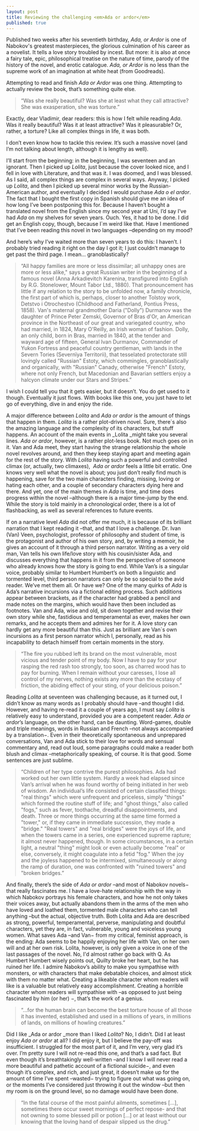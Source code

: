 ```yaml
---
layout: post
title: Reviewing the challenging <em>Ada or ardor</em>
published: true
---
```


Published two weeks after his seventieth birthday, _Ada, or Ardor_ is one of Nabokov's greatest masterpieces, the glorious culmination of his career as a novelist. It tells a love story troubled by incest. But more: it is also at once a fairy tale, epic, philosophical treatise on the nature of time, parody of the history of the novel, and erotic catalogue. _Ada, or Ardor_ is no less than the supreme work of an imagination at white heat (from Goodreads).

Attempting to read and finish _Ada or Ardor_ was one thing. Attempting to actually review the book, that’s something quite else.

>“Was she really beautiful? Was she at least what they call attractive? She was exasperation, she was torture.” 

Exactly, dear Vladimir, dear readers: this is how I felt while reading _Ada_. Was it really beautiful? Was it at least attractive? Was it pleasurable? Or, rather, a torture? Like all complex things in life, it was both.  

I don’t even know how to tackle this review. It’s such a massive novel (and I’m not talking about length, although it is lengthy as well).

I’ll start from the beginning: in the beginning, I was seventeen and an ignorant. Then I picked up _Lolita_, just because the cover looked nice, and I fell in love with Literature, and that was it. I was doomed, and I was blessed. As I said, all complex things are complex in several ways. Anyway, I picked up _Lolita_, and then I picked up several minor works by the Russian-American author, and eventually I decided I would purchase _Ada o el ardor_. The fact that I bought the first copy in Spanish should give me an idea of how long I’ve been postponing this for. Because I haven’t bought a translated novel from the English since my second year at Uni, I’d say I’ve had _Ada_ on my shelves for seven years. Ouch. Yes, it had to be done. I did get an English copy, though, because I`m weird like that. Have I mentioned that I’ve been reading this novel in two languages –depending on my mood?

And here’s why I’ve waited more than seven years to do this: I haven’t. I probably tried reading it right on the day I got it; I just couldn’t manage to get past the third page. I mean... granoblastically?

>“All happy families are more or less dissimilar; all unhappy ones are more or less alike," says a great Russian writer in the beginning of a famous novel (Anna Arkadievitch Karenina, transfigured into English by R.G. Stonelower, Mount Tabor Ltd., 1880). That pronouncement has little if any relation to the story to be unfolded now, a family chronicle, the first part of which is, perhaps, closer to another Tolstoy work, Detstvo i Otrochestvo (Childhood and Fatherland, Pontius Press, 1858). Van's maternal grandmother Daria ("Dolly") Durmanov was the daughter of Prince Peter Zemski, Governor of Bras d'Or, an American province in the Northeast of our great and variegated country, who had married, in 1824, Mary O'Reilly, an Irish woman of fashion. Dolly, an only child, born in Bras, married in 1840, at the tender and wayward age of fifteen, General Ivan Durmanov, Commander of Yukon Fortress and peaceful country gentleman, with lands in the Severn Tories (Severnïya Territorii), that tesselated protectorate still lovingly called "Russian" Estoty, which commingles, granoblastically and organically, with "Russian" Canady, otherwise "French" Estoty, where not only French, but Macedonian and Bavarian settlers enjoy a halcyon climate under our Stars and Stripes.”

I wish I could tell you that it gets easier, but it doesn’t. You do get used to it though. Eventually it just flows. With books like this one, you just have to let go of everything, dive in and enjoy the ride.

A major difference between _Lolita_ and _Ada or ardor_ is the amount of things that happen in them. _Lolita_ is a rather plot-driven novel. Sure, there´s also the amazing language and the complexity of its characters, but stuff happens. An account of the main events in _Lolita _might take you several lines. _Ada or ardor_, however, is a rather plot-less book. Not much goes on in it. Van and Ada meet, they start having the strange relationship the whole novel revolves around, and then they keep staying apart and meeting again for the rest of the story. With _Lolita_ having such a powerful and controlled climax (or, actually, two climaxes),  _Ada or ardor_ feels a little bit erratic. One knows very well what the novel is about; you just don’t really find much is happening, save for the two main characters finding, missing, loving or hating each other, and a couple of secondary characters dying here and there. And yet, one of the main themes in _Ada_ is time, and time does progress within the novel –although there is a major time-jump by the end. While the story is told mainly in a chronological order, there is a lot of flashbacking, as well as several references to future events.   

If on a narrative level _Ada_ did not offer me much, it is because of its brilliant narration that I kept reading it –that, and that I love a challenge. Dr. Ivan (Van) Veen, psychologist, professor of philosophy and student of time, is the protagonist and author of his own story, and, by writing a memoir, he gives an account of it through a third person narrator. Writing as a very old man, Van tells his own life/love story with his cousin/sister Ada, and discusses everything that happens in it from the perspective of someone who already knows how the story is going to end. While Van’s is a singular voice, probably similar to Humbert Humbert’s on both a linguistic and tormented level, third person narrators can only be so special to the avid reader. We’ve met them all. Or have we? One of the many quirks of _Ada_ is Ada’s narrative incursions via a fictional editing process. Such additions appear between brackets, as if the character had grabbed a pencil and made notes on the margins, which would have then been included as footnotes. Van and Ada, wise and old, sit down together and revise their own story while she, fastidious and temperamental as ever, makes her own remarks, and he accepts them and admires her for it. A love story can hardly get any more beautiful than this. Just as brilliant are Van`s own incursions as a first person narrator which I, personally, read as his incapability to detach himself from certain moments in the story.

>“The fire you rubbed left its brand on the most vulnerable, most vicious and tender point of my body. Now I have to pay for your rasping the red rash too strongly, too soon, as charred wood has to pay for burning. When I remain without your caresses, I lose all control of my nerves, nothing exists any more than the ecstasy of friction, the abiding effect of your sting, of your delicious poison.”

Reading _Lolita_ at seventeen was challenging because, as it turned out, I didn’t know as many words as I probably should have –and thought I did. However, and having re-read it a couple of years ago, I must say _Lolita_ is relatively easy to understand, provided you are a competent reader. _Ada or ardor_’s language, on the other hand, can be daunting. Word-games, double and triple meanings, words in Russian and French –not always accompanied by a translation−. Even in their theoretically spontaneous and unprepared conversations, Van and Ada stick to their love for words and sensual commentary and, read out loud, some paragraphs could make a reader both blush and climax –metaphorically speaking, of course. It is that good. Some sentences are just sublime.

>“Children of her type contrive the purest philosophies. Ada had worked out her own little system. Hardly a week had elapsed since Van’s arrival when he was found worthy of being initiated in her web of wisdom. An individual’s life consisted of certain classified things: "real things" which were unfrequent and priceless, simply "things" which formed the routine stuff of life; and "ghost things," also called "fogs," such as fever, toothache, dreadful disappointments, and death. Three or more things occurring at the same time formed a "tower," or, if they came in immediate succession, they made a "bridge." "Real towers" and "real bridges" were the joys of life, and when the towers came in a series, one experienced supreme rapture; it almost never happened, though. In some circumstances, in a certain light, a neutral "thing" might look or even actually become "real" or else, conversely, it might coagulate into a fetid "fog." When the joy and the joyless happened to be intermixed, simultaneously or along the ramp of duration, one was confronted with "ruined towers" and "broken bridges.”

And finally, there’s the side of _Ada or ardor_ –and most of Nabokov novels− that really fascinates me. I have a love-hate relationship with the way in which Nabokov portrays his female characters, and how he not only takes their voices away, but actually abandons them in the arms of the men who have loved and loathed them, tormented male characters who can tell anything –but the actual, objective truth. Both Lolita and Ada are described as strong, powerful, temperamental, perverse, manipulating and doubtful characters, yet they are, in fact, vulnerable, young and voiceless young women. What saves Ada –and Van− from my critical, feminist approach, is the ending: Ada seems to be happily enjoying her life with Van, on her own will and at her own risk. Lolita, however, is only given a voice in one of the last passages of the novel. No, I'd almost rather go back with Q. As Humbert Humbert wisely points out, Quilty broke her heart, but he has ruined her life. I admire Nabokov’s ability to make you sympathise with monsters, or with characters that make debatable choices, and almost stick with them no matter what. Creating a likeable character whom readers will like is a valuable but relatively easy accomplishment. Creating a horrible character whom readers will sympathise with –as opposed to just being fascinated by him (or her) −, that’s the work of a genius.

>“...for the human brain can become the best torture house of all those it has invented, established and used in a millions of years, in millions of lands, on millions of howling creatures.”

Did I like _Ada or ardor _more than I liked _Lolita_? No, I didn’t. Did I at least enjoy _Ada or ardor_ at all? I did enjoy it, but I believe the pay-off was insufficient. I struggled for the most part of it, and I’m very, very glad it’s over. I’m pretty sure I will not re-read this one, and that’s a sad fact. But even though it’s breathtakingly well-written –and I know I will never read a more beautiful and pathetic account of a fictional suicide−, and even though it’s complex, and rich, and just great, it doesn’t make up for the amount of time I’ve spent –wasted− trying to figure out what was going on, or the moments I’ve considered just throwing it out the window –but then my room is on the ground level, so no damage would have been done.

>“In the fatal course of the most painful ailments, sometimes […], sometimes there occur sweet mornings of perfect repose- and that not owning to some blessed pill or potion […] or at least without our knowing that the loving hand of despair slipped us the drug.”
